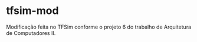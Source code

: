 # tfsim-mod
Modificação feita no TFSim conforme o projeto 6 do trabalho de Arquitetura de Computadores II.
